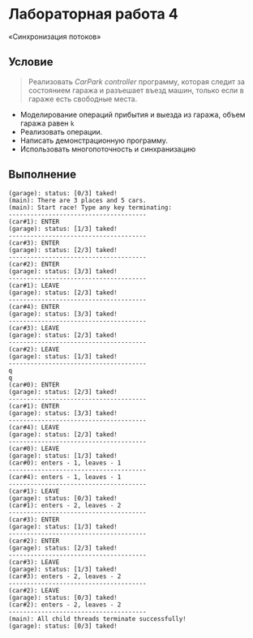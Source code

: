 # Лабораторная работа 4

«Синхронизация потоков»

## Условие

> Реализовать _CarPark controller_ программу, которая следит за состоянием
> гаража и разъешает въезд машин, только если в гараже есть свободные места.

* Моделирование операций прибытия и выезда из гаража, объем гаража равен `k`
* Реализовать операции.
* Написать демонстрационную программу.
* Использовать многопоточность и синхранизацию

## Выполнение

```
(garage): status: [0/3] taked!
(main): There are 3 places and 5 cars.
(main): Start race! Type any key terminating:
--------------------------------------
(car#1): ENTER
(garage): status: [1/3] taked!
--------------------------------------
(car#3): ENTER
(garage): status: [2/3] taked!
--------------------------------------
(car#2): ENTER
(garage): status: [3/3] taked!
--------------------------------------
(car#1): LEAVE
(garage): status: [2/3] taked!
--------------------------------------
(car#4): ENTER
(garage): status: [3/3] taked!
--------------------------------------
(car#3): LEAVE
(garage): status: [2/3] taked!
--------------------------------------
(car#2): LEAVE
(garage): status: [1/3] taked!
--------------------------------------
q
q
(car#0): ENTER
(garage): status: [2/3] taked!
--------------------------------------
(car#1): ENTER
(garage): status: [3/3] taked!
--------------------------------------
(car#4): LEAVE
(garage): status: [2/3] taked!
--------------------------------------
(car#0): LEAVE
(garage): status: [1/3] taked!
(car#0): enters - 1, leaves - 1
--------------------------------------
(car#4): enters - 1, leaves - 1
--------------------------------------
(car#1): LEAVE
(garage): status: [0/3] taked!
(car#1): enters - 2, leaves - 2
--------------------------------------
(car#3): ENTER
(garage): status: [1/3] taked!
--------------------------------------
(car#2): ENTER
(garage): status: [2/3] taked!
--------------------------------------
(car#3): LEAVE
(garage): status: [1/3] taked!
(car#3): enters - 2, leaves - 2
--------------------------------------
(car#2): LEAVE
(garage): status: [0/3] taked!
(car#2): enters - 2, leaves - 2
--------------------------------------
(main): All child threads terminate successfully!
(garage): status: [0/3] taked!
```
